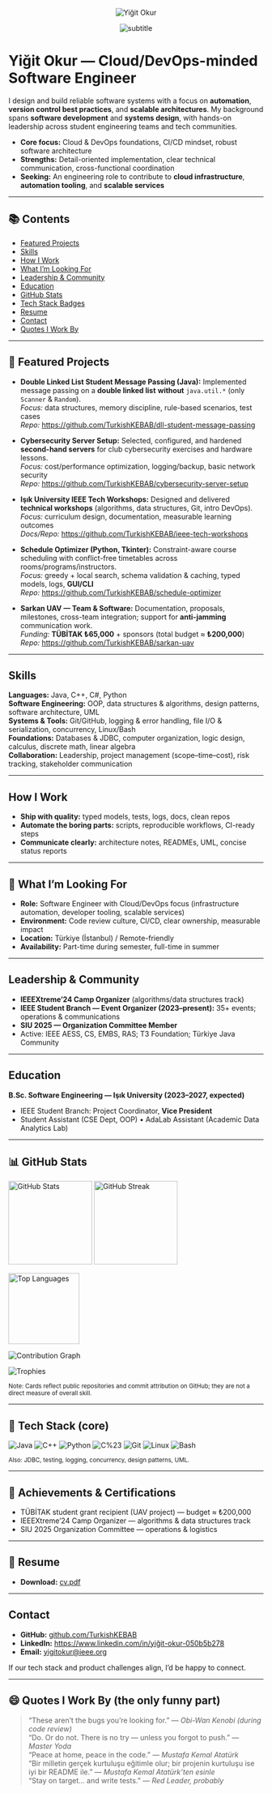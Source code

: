 <!-- =============================== -->
<!-- Header / Banner (clean & minimal) -->
<!-- =============================== -->
<p align="center">
  <img
    src="https://capsule-render.vercel.app/api?type=transparent&height=120&text=Yiğit%20Okur&fontSize=44&fontAlign=50&fontAlignY=50&fontColor=2F3337"
    alt="Yiğit Okur"
  />
</p>
<p align="center">
  <img
    src="https://readme-typing-svg.demolab.com?font=Inter&size=18&duration=3000&pause=800&center=true&vCenter=true&width=700&lines=Cloud%2FDevOps-minded+Software+Engineer;Clean+Architecture+%7C+Automation+%7C+CI%2FCD"
    alt="subtitle"
  />
</p>

# Yiğit Okur — Cloud/DevOps-minded Software Engineer

I design and build reliable software systems with a focus on **automation**, **version control best practices**, and **scalable architectures**. My background spans **software development** and **systems design**, with hands-on leadership across student engineering teams and tech communities.

- **Core focus:** Cloud & DevOps foundations, CI/CD mindset, robust software architecture  
- **Strengths:** Detail-oriented implementation, clear technical communication, cross-functional coordination  
- **Seeking:** An engineering role to contribute to **cloud infrastructure**, **automation tooling**, and **scalable services**

---

## 📚 Contents
- [Featured Projects](#-featured-projects)
- [Skills](#skills)
- [How I Work](#how-i-work)
- [What I’m Looking For](#-what-im-looking-for)
- [Leadership & Community](#leadership--community)
- [Education](#education)
- [GitHub Stats](#-github-stats)
- [Tech Stack Badges](#-tech-stack-core)
- [Resume](#-resume)
- [Contact](#contact)
- [Quotes I Work By](#-quotes-i-work-by-the-only-funny-part-)

---

## 🌟 Featured Projects

- **Double Linked List Student Message Passing (Java):** Implemented message passing on a **double linked list** **without** `java.util.*` (only `Scanner` & `Random`).  
  *Focus:* data structures, memory discipline, rule-based scenarios, test cases  
  *Repo:* https://github.com/TurkishKEBAB/dll-student-message-passing

- **Cybersecurity Server Setup:** Selected, configured, and hardened **second-hand servers** for club cybersecurity exercises and hardware lessons.  
  *Focus:* cost/performance optimization, logging/backup, basic network security  
  *Repo:* https://github.com/TurkishKEBAB/cybersecurity-server-setup

- **Işık University IEEE Tech Workshops:** Designed and delivered **technical workshops** (algorithms, data structures, Git, intro DevOps).  
  *Focus:* curriculum design, documentation, measurable learning outcomes  
  *Docs/Repo:* https://github.com/TurkishKEBAB/ieee-tech-workshops

- **Schedule Optimizer (Python, Tkinter):** Constraint-aware course scheduling with conflict-free timetables across rooms/programs/instructors.  
  *Focus:* greedy + local search, schema validation & caching, typed models, logs, **GUI/CLI**  
  *Repo:* https://github.com/TurkishKEBAB/schedule-optimizer

- **Sarkan UAV — Team & Software:** Documentation, proposals, milestones, cross-team integration; support for **anti-jamming** communication work.  
  *Funding:* **TÜBİTAK ₺65,000** + sponsors (total budget ≈ **₺200,000**)  
  *Repo:* https://github.com/TurkishKEBAB/sarkan-uav

---

## Skills

**Languages:** Java, C++, C#, Python  
**Software Engineering:** OOP, data structures & algorithms, design patterns, software architecture, UML  
**Systems & Tools:** Git/GitHub, logging & error handling, file I/O & serialization, concurrency, Linux/Bash  
**Foundations:** Databases & JDBC, computer organization, logic design, calculus, discrete math, linear algebra  
**Collaboration:** Leadership, project management (scope–time–cost), risk tracking, stakeholder communication

---

## How I Work

- **Ship with quality:** typed models, tests, logs, docs, clean repos  
- **Automate the boring parts:** scripts, reproducible workflows, CI-ready steps  
- **Communicate clearly:** architecture notes, READMEs, UML, concise status reports

---

## 🎯 What I’m Looking For

- **Role:** Software Engineer with Cloud/DevOps focus (infrastructure automation, developer tooling, scalable services)  
- **Environment:** Code review culture, CI/CD, clear ownership, measurable impact  
- **Location:** Türkiye (İstanbul) / Remote-friendly  
- **Availability:** Part-time during semester, full-time in summer

---

## Leadership & Community

- **IEEEXtreme’24 Camp Organizer** (algorithms/data structures track)  
- **IEEE Student Branch — Event Organizer (2023–present):** 35+ events; operations & communications  
- **SIU 2025 — Organization Committee Member**  
- Active: IEEE AESS, CS, EMBS, RAS; T3 Foundation; Türkiye Java Community

---

## Education

**B.Sc. Software Engineering — Işık University (2023–2027, expected)**  
- IEEE Student Branch: Project Coordinator, **Vice President**  
- Student Assistant (CSE Dept, OOP) • AdaLab Assistant (Academic Data Analytics Lab)

---

## 📊 GitHub Stats

<p align="left">
  <img src="https://github-readme-stats.vercel.app/api?username=TurkishKEBAB&show_icons=true&rank_icon=percentile&include_all_commits=true&hide_border=true&bg_color=00000000" height="165" alt="GitHub Stats" />
  <img src="https://streak-stats.demolab.com?user=TurkishKEBAB&hide_border=true&background=FFFFFF00" height="165" alt="GitHub Streak" />
</p>

<p align="left">
  <img src="https://github-readme-stats.vercel.app/api/top-langs/?username=TurkishKEBAB&layout=compact&hide_border=true&bg_color=00000000" height="140" alt="Top Languages" />
</p>

<p align="left">
  <img src="https://github-readme-activity-graph.vercel.app/graph?username=TurkishKEBAB&bg_color=ffffff00&hide_border=true&radius=8" alt="Contribution Graph" />
</p>

<p align="left">
  <img src="https://github-profile-trophy.vercel.app/?username=TurkishKEBAB&no-frame=true&no-bg=true&margin-w=8" alt="Trophies" />
</p>

<sub>Note: Cards reflect public repositories and commit attribution on GitHub; they are not a direct measure of overall skill.</sub>

---

## 🧰 Tech Stack (core)

![Java](https://img.shields.io/badge/Java-ED8B00?logo=java&logoColor=white)
![C++](https://img.shields.io/badge/C++-00599C?logo=cplusplus&logoColor=white)
![Python](https://img.shields.io/badge/Python-3776AB?logo=python&logoColor=white)
![C%23](https://img.shields.io/badge/C%23-239120?logo=c-sharp&logoColor=white)
![Git](https://img.shields.io/badge/Git-F05032?logo=git&logoColor=white)
![Linux](https://img.shields.io/badge/Linux-FCC624?logo=linux&logoColor=black)
![Bash](https://img.shields.io/badge/Bash-121011?logo=gnubash&logoColor=white)

<sub>Also: JDBC, testing, logging, concurrency, design patterns, UML.</sub>

---

## 🏅 Achievements & Certifications

- TÜBİTAK student grant recipient (UAV project) — budget ≈ ₺200,000  
- IEEEXtreme’24 Camp Organizer — algorithms & data structures track  
- SIU 2025 Organization Committee — operations & logistics

---

## 📄 Resume
- **Download:** [cv.pdf](./cv.pdf)

---

## Contact

- **GitHub:** [github.com/TurkishKEBAB](https://github.com/TurkishKEBAB)  
- **LinkedIn:** https://www.linkedin.com/in/yiğit-okur-050b5b278  
- **Email:** yigitokur@ieee.org

If our tech stack and product challenges align, I’d be happy to connect.

---

## 😄 Quotes I Work By (the only funny part)

> “These aren’t the bugs you’re looking for.” — *Obi-Wan Kenobi (during code review)*  
> “Do. Or do not. There is no try — unless you forgot to push.” — *Master Yoda*  
> “Peace at home, peace in the code.” — *Mustafa Kemal Atatürk*  
> “Bir milletin gerçek kurtuluşu eğitimle olur; bir projenin kurtuluşu ise iyi bir README ile.” — *Mustafa Kemal Atatürk’ten esinle*  
> “Stay on target… and write tests.” — *Red Leader, probably*
